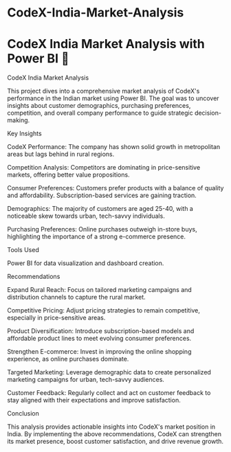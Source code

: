 # CodeX-India-Market-Analysis
# CodeX India Market Analysis with Power BI 🚀
CodeX India Market Analysis

This project dives into a comprehensive market analysis of CodeX's performance in the Indian market using Power BI. The goal was to uncover insights about customer demographics, purchasing preferences, competition, and overall company performance to guide strategic decision-making.

Key Insights

CodeX Performance: The company has shown solid growth in metropolitan areas but lags behind in rural regions.

Competition Analysis: Competitors are dominating in price-sensitive markets, offering better value propositions.

Consumer Preferences: Customers prefer products with a balance of quality and affordability. Subscription-based services are gaining traction.

Demographics: The majority of customers are aged 25-40, with a noticeable skew towards urban, tech-savvy individuals.

Purchasing Preferences: Online purchases outweigh in-store buys, highlighting the importance of a strong e-commerce presence.

Tools Used

Power BI for data visualization and dashboard creation.

Recommendations

Expand Rural Reach: Focus on tailored marketing campaigns and distribution channels to capture the rural market.

Competitive Pricing: Adjust pricing strategies to remain competitive, especially in price-sensitive areas.

Product Diversification: Introduce subscription-based models and affordable product lines to meet evolving consumer preferences.

Strengthen E-commerce: Invest in improving the online shopping experience, as online purchases dominate.

Targeted Marketing: Leverage demographic data to create personalized marketing campaigns for urban, tech-savvy audiences.

Customer Feedback: Regularly collect and act on customer feedback to stay aligned with their expectations and improve satisfaction.

Conclusion

This analysis provides actionable insights into CodeX's market position in India. By implementing the above recommendations, CodeX can strengthen its market presence, boost customer satisfaction, and drive revenue growth.
